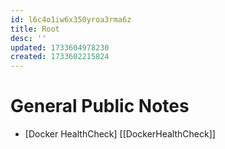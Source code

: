```yaml
---
id: l6c4o1iw6x350yroa3rma6z
title: Root
desc: ''
updated: 1733604978230
created: 1733602215824
---
```

# General Public Notes

- [Docker HealthCheck] [[DockerHealthCheck]]
